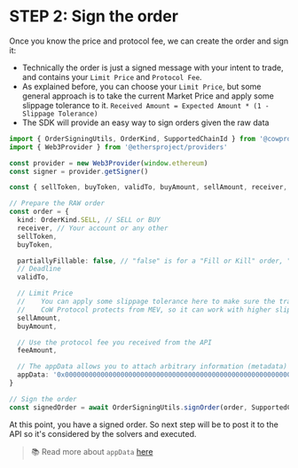 # STEP 2: Sign the order

Once you know the price and protocol fee, we can create the order and sign it:

* Technically the order is just a signed message with your intent to trade, and contains your `Limit Price` and `Protocol Fee`.
* As explained before, you can choose your `Limit Price`, but some general approach is to take the current Market Price and apply some slippage tolerance to it. `Received Amount = Expected Amount * (1 - Slippage Tolerance)`
* The SDK will provide an easy way to sign orders given the raw data

```typescript
import { OrderSigningUtils, OrderKind, SupportedChainId } from '@cowprotocol/cow-sdk'
import { Web3Provider } from '@ethersproject/providers'

const provider = new Web3Provider(window.ethereum)
const signer = provider.getSigner()

const { sellToken, buyToken, validTo, buyAmount, sellAmount, receiver, feeAmount } = quoteResponse.quote

// Prepare the RAW order
const order = {
  kind: OrderKind.SELL, // SELL or BUY  
  receiver, // Your account or any other
  sellToken,
  buyToken,

  partiallyFillable: false, // "false" is for a "Fill or Kill" order, "true" for allowing "Partial execution" which is not supported yet
  // Deadline
  validTo,

  // Limit Price
  //    You can apply some slippage tolerance here to make sure the trade is executed. 
  //    CoW Protocol protects from MEV, so it can work with higher slippages
  sellAmount,
  buyAmount, 

  // Use the protocol fee you received from the API
  feeAmount,

  // The appData allows you to attach arbitrary information (metadata) to the order. Its explained in their own section. For now, you can use this 0x0 value
  appData: '0x0000000000000000000000000000000000000000000000000000000000000000'
}

// Sign the order
const signedOrder = await OrderSigningUtils.signOrder(order, SupportedChainId.MAINNET, signer)
```

At this point, you have a signed order. So next step will be to post it to the API so it's considered by the solvers and executed.

> 📚 Read more about `appData` [here](https://github.com/cowprotocol/app-data)